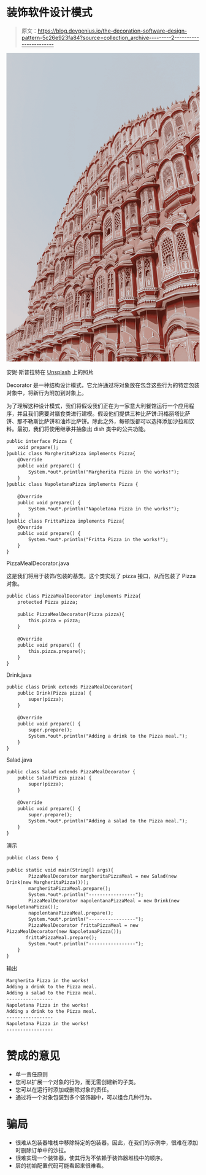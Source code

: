 # 装饰软件设计模式

> 原文：<https://blog.devgenius.io/the-decoration-software-design-pattern-5c26e923fa84?source=collection_archive---------2----------------------->

![](img/a38527dce1a7926f9897de2be01618b3.png)

安妮·斯普拉特在 [Unsplash](https://unsplash.com?utm_source=medium&utm_medium=referral) 上的照片

Decorator 是一种结构设计模式，它允许通过将对象放在包含这些行为的特定包装对象中，将新行为附加到对象上。

为了理解这种设计模式，我们将假设我们正在为一家意大利餐馆运行一个应用程序，并且我们需要对膳食类进行建模。假设他们提供三种比萨饼:玛格丽塔比萨饼、那不勒斯比萨饼和油炸比萨饼。除此之外，每顿饭都可以选择添加沙拉和饮料。最初，我们将使用继承并抽象出 dish 类中的公共功能。

```
public interface Pizza {
    void prepare();
}public class MargheritaPizza implements Pizza{
    @Override
    public void prepare() {
        System.*out*.println("Margherita Pizza in the works!");
    }
}public class NapoletanaPizza implements Pizza {

    @Override
    public void prepare() {
        System.*out*.println("Napoletana Pizza in the works!");
    }
}public class FrittaPizza implements Pizza{
    @Override
    public void prepare() {
        System.*out*.println("Fritta Pizza in the works!");
    }
}
```

PizzaMealDecorator.java

这是我们将用于装饰/包装的基类。这个类实现了 pizza 接口，从而包装了 Pizza 对象。

```
public class PizzaMealDecorator implements Pizza{
    protected Pizza pizza;

    public PizzaMealDecorator(Pizza pizza){
        this.pizza = pizza;
    }

    @Override
    public void prepare() {
        this.pizza.prepare();
    }
}
```

Drink.java

```
public class Drink extends PizzaMealDecorator{
    public Drink(Pizza pizza) {
        super(pizza);
    }

    @Override
    public void prepare() {
        super.prepare();
        System.*out*.println("Adding a drink to the Pizza meal.");
    }
}
```

Salad.java

```
public class Salad extends PizzaMealDecorator {
    public Salad(Pizza pizza) {
        super(pizza);
    }

    @Override
    public void prepare() {
        super.prepare();
        System.*out*.println("Adding a salad to the Pizza meal.");
    }
}
```

演示

```
public class Demo {

public static void main(String[] args){
        PizzaMealDecorator margheritaPizzaMeal = new Salad(new   Drink(new MargheritaPizza()));
        margheritaPizzaMeal.prepare();
        System.*out*.println("-----------------");
        PizzaMealDecorator napolentanaPizzaMeal = new Drink(new NapoletanaPizza());
        napolentanaPizzaMeal.prepare();
        System.*out*.println("-----------------");
        PizzaMealDecorator frittaPizzaMeal = new      PizzaMealDecorator(new NapoletanaPizza());
       frittaPizzaMeal.prepare();
        System.*out*.println("-----------------");
    }
}
```

输出

```
Margherita Pizza in the works!
Adding a drink to the Pizza meal.
Adding a salad to the Pizza meal.
-----------------
Napoletana Pizza in the works!
Adding a drink to the Pizza meal.
-----------------
Napoletana Pizza in the works!
-----------------
```

# 赞成的意见

*   单一责任原则
*   您可以扩展一个对象的行为，而无需创建新的子类。
*   您可以在运行时添加或删除对象的责任。
*   通过将一个对象包装到多个装饰器中，可以组合几种行为。

# 骗局

*   很难从包装器堆栈中移除特定的包装器。因此，在我们的示例中，很难在添加时删除订单中的沙拉。
*   很难实现一个装饰器，使其行为不依赖于装饰器堆栈中的顺序。
*   层的初始配置代码可能看起来很难看。